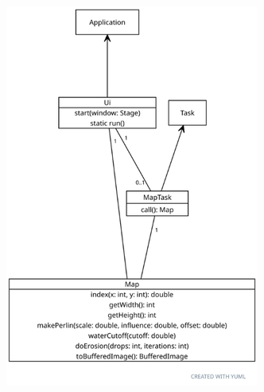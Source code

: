 ![arkkitehtuuri](arkkitehtuuri.svg)

<!--

[Application]<-[Ui||start(window: Stage); static run()]1--[Map||index(x: int, y: int): double; getWidth(): int; getHeight(): int; makePerlin(scale: double, influence: double, offset: double); waterCutoff(cutoff: double); doErosion(drops: int, iterations: int); toBufferedImage(): BufferedImage]

[Task]<-[MapTask||call(): Map]1--[Map]
[Ui]1--0..1[MapTask]

-->
